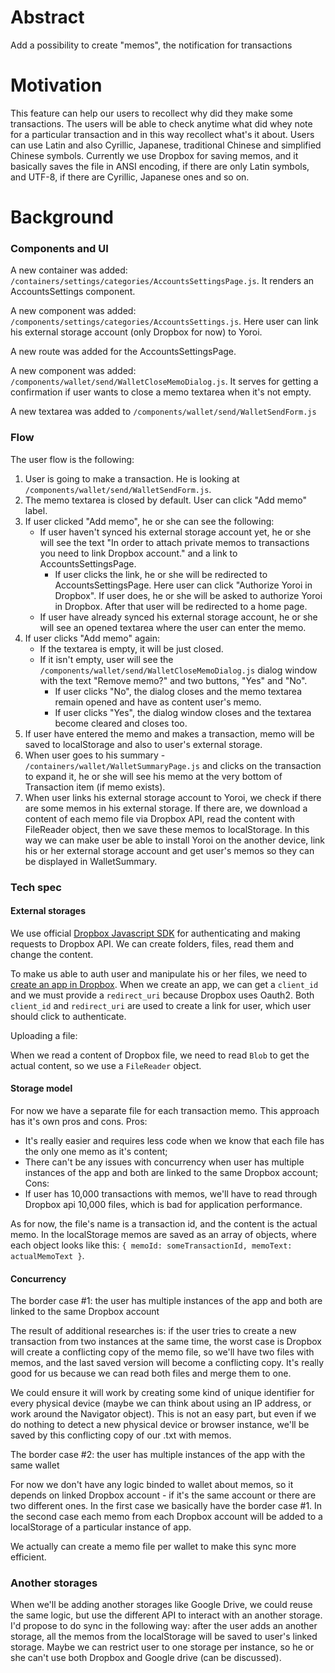 # Abstract

Add a possibility to create "memos", the notification for transactions


# Motivation

This feature can help our users to recollect why did they make some transactions. The users will be able to check anytime what did whey note for a particular transaction and in this way recollect what's it about. Users can use Latin and also Cyrillic, Japanese, traditional Chinese and simplified Chinese symbols. Currently we use Dropbox for saving memos, and it basically saves the file in ANSI encoding, if there are only Latin symbols, and UTF-8, if there are Cyrillic, Japanese ones and so on.

# Background

### Components and UI
A new container was added: `/containers/settings/categories/AccountsSettingsPage.js`.
It renders an AccountsSettings component.

A new component was added: `/components/settings/categories/AccountsSettings.js`.
Here user can link his external storage account (only Dropbox for now) to Yoroi.

A new route was added for the AccountsSettingsPage.

A new component was added: `/components/wallet/send/WalletCloseMemoDialog.js`.
It serves for getting a confirmation if user wants to close a memo textarea when it's not empty.

A new textarea was added to `/components/wallet/send/WalletSendForm.js`

### Flow

The user flow is the following:
1. User is going to make a transaction. He is looking at `/components/wallet/send/WalletSendForm.js`.
2. The memo textarea is closed by default. User can click "Add memo" label.
3. If user clicked "Add memo", he or she can see the following:
   - If user haven't synced his external storage account yet, he or she will see the text "In order to attach private memos to   transactions you need to link Dropbox account." and a link to AccountsSettingsPage.
     - If user clicks the link, he or she will be redirected to AccountsSettingsPage. Here user can click "Authorize Yoroi in    Dropbox". If user does, he or she will be asked to authorize Yoroi in Dropbox. After that user will be redirected to a    home page.
   - If user have already synced his external storage account, he or she will see an opened textarea where the user can enter    the memo.
4. If user clicks "Add memo" again:
   - If the textarea is empty, it will be just closed.
   - If it isn't empty, user will see the `/components/wallet/send/WalletCloseMemoDialog.js` dialog window with the text "Remove memo?" and two buttons, "Yes" and "No".
     - If user clicks "No", the dialog closes and the memo textarea remain opened and have as content user's memo.
     - If user clicks "Yes", the dialog window closes and the textarea become cleared and closes too.
5. If user have entered the memo and makes a transaction, memo will be saved to localStorage and also to user's external storage.
6. When user goes to his summary - `/containers/wallet/WalletSummaryPage.js` and clicks on the transaction to expand it, he or she will see his memo at the very bottom of Transaction item (if memo exists).
7. When user links his external storage account to Yoroi, we check if there are some memos in his external storage. If there are, we download a content of each memo file via Dropbox API, read the content with FileReader object, then we save these memos to localStorage. In this way we can make user be able to install Yoroi on the another device, link his or her external storage account and get user's memos so they can be displayed in WalletSummary.

### Tech spec

#### External storages

We use official [Dropbox Javascript SDK](https://github.com/dropbox/dropbox-sdk-js#readme) for authenticating and making requests to Dropbox API. We can create folders, files, read them and change the content.

To make us able to auth user and manipulate his or her files, we need to [create an app in Dropbox](https://www.dropbox.com/developers/apps/create?_tk=pilot_lp&_ad=topbar5&_camp=create). When we create an app, we can get a `client_id` and we must provide a `redirect_uri` because Dropbox uses Oauth2. Both `client_id` and `redirect_uri` are used to create a link for user, which user should click to authenticate.

Uploading a file: 

When we read a content of Dropbox file, we need to read `Blob` to get the actual content, so we use a `FileReader` object.

#### Storage model

For now we have a separate file for each transaction memo. This approach has it's own pros and cons.
Pros:
- It's really easier and requires less code when we know that each file has the only one memo as it's content;
- There can't be any issues with concurrency when user has multiple instances of the app and both are linked to the same Dropbox account;
Cons:
- If user has 10,000 transactions with memos, we'll have to read through Dropbox api 10,000 files, which is bad for application performance.

As for now, the file's name is a transaction id, and the content is the actual memo. In the localStorage memos are saved as an array of objects, where each object looks like this: `{ memoId: someTransactionId, memoText: actualMemoText }`.

#### Concurrency

The border case #1: the user has multiple instances of the app and both are linked to the same Dropbox account

The result of additional researches is: if the user tries to create a new transaction from two instances at the same time, the worst case is Dropbox will create a conflicting copy of the memo file, so we'll have two files with memos, and the last saved version will become a conflicting copy. It's really good for us because we can read both files and merge them to one.

We could ensure it will work by creating some kind of unique identifier for every physical device (maybe we can think about using an IP address, or work around the Navigator object). This is not an easy part, but even if we do nothing to detect a new physical device or browser instance, we'll be saved by this conflicting copy of our .txt with memos.



The border case #2: the user has multiple instances of the app with the same wallet

For now we don't have any logic binded to wallet about memos, so it depends on linked Dropbox account - if it's the same account or there are two different ones. In the first case we basically have the border case #1. In the second case each memo from each Dropbox account will be added to a localStorage of a particular instance of app.

We actually can create a memo file per wallet to make this sync more efficient.

### Another storages

When we'll be adding another storages like Google Drive, we could reuse the same logic, but use the different API to interact with an another storage. I'd propose to do sync in the following way:
after the user adds an another storage, all the memos from the localStorage will be saved to user's linked storage.
Maybe we can restrict user to one storage per instance, so he or she can't use both Dropbox and Google drive (can be discussed).